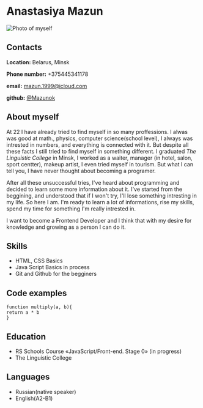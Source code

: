 # Anastasiya Mazun

![Photo of myself](https://yandex.by/images/search?text=%D0%B0%D0%BD%D0%B0%D1%81%D1%82%D0%B0%D1%81%D0%B8%D1%8F%20%D0%BC%D0%B0%D0%B7%D1%83%D0%BD&from=tabbar&pos=14&img_url=https%3A%2F%2Fsun9-57.userapi.com%2Fimpg%2FZfnkx2TxbZrYjDtdUCnUWd4b7uruHgt9vcgnpA%2FDitcJs9fEHc.jpg%3Fsize%3D811x1080%26quality%3D96%26sign%3D561dcdbe7a311dfb56400d86ca3ec1d6%26c_uniq_tag%3Db9OvbzXjJtTFunN3F1hcEw8zLoJLaLM7x-AL1NayrLg%26type%3Dalbum&rpt=simage)

## Contacts

**Location:** Belarus, Minsk

**Phone number:** +375445341178

**email:** mazun.1999@icloud.com

**github:** [@Mazunok](https://github.com/Mazunok)


## About myself

  At 22 I have already tried to find myself in so many proffessions. I alwas was good at math., physics, computer science(school level), I always was intrested in numbers, and everything is connected with it. But despite all these facts I still tried to find myself in something different. I graduated *The Linguistic College* in Minsk, I worked as a waiter, manager (in hotel, salon, sport centter), makeup artist, I even tried myself in tourism. But what I can tell you, I have never thought about becoming a programer.

  After all these unsuccessful tries, I've heard about programming and decided to learn some more information about it. I've started from the beggining, and understood that if I won't try, I'll lose something intresting in my life. So here I am. I'm ready to learn a lot of informations, rise my skills, spend my time for something I'm really intrested in. 

  I want to become a Frontend Developer and I think that with my desire for knowledge and growing as a person I can do it.

  ## Skills 

  * HTML, CSS Basics 
  * Java Script Basics in process 
  * Git and Github for the begginers

  ## Code examples

  ``` 
  function multiply(a, b){
  return a * b
  }
  ```

  ## Education
  * RS Schools Course «JavaScript/Front-end. Stage 0» (in progress)
  * The Linguistic College 

  ## Languages
  * Russian(native speaker)
  * English(A2-B1)


